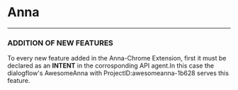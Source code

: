 # Anna
---
### ADDITION OF NEW FEATURES

To every new feature added in the Anna-Chrome Extension, first it must be declared as an **INTENT** in the corrosponding API agent.In this case the dialogflow's AwesomeAnna with ProjectID:awesomeanna-1b628  serves this feature.


